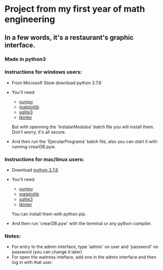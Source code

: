 # Project from my first year of math engineering 

## In a few words, it's a restaurant's graphic interface. 

### Made in python3

### Instructions for windows users:
- From Microsoft Store download python 3.7.6

- You'll need   
  - [numpy](https://pypi.org/project/numpy/) 
  - [matplotlib](https://matplotlib.org/downloads.html) 
  - [sqlite3](https://www.sqlite.org/download.html) 
  - [tkinter](https://docs.python.org/3/library/tkinter.html) 
  
  But with openning the 'InstalarModulos' batch file you will install them. Don't worry, it's all secure.  
  
- And then run the 'EjecutarPrograma' batch file, also you can start it with running crearDB.pyw.

### Instructions for mac/linux users:
- Download [python 3.7.6](https://www.python.org/downloads/release/python-376/)

- You'll need   
  - [numpy](https://pypi.org/project/numpy/) 
  - [matplotlib](https://matplotlib.org/downloads.html) 
  - [sqlite3](https://www.sqlite.org/download.html) 
  - [tkinter](https://docs.python.org/3/library/tkinter.html) 
  
  You can install them with python pip.  
  
- And then run 'crearDB.pyw' with the terminal or any python compiler. 

### Notes:
- For entry to the admin interface, type 'admin' on user and 'password' on password (you can change it later)  
- For open the waitress inteface, add one in the admin interface and then log in with that user. 
